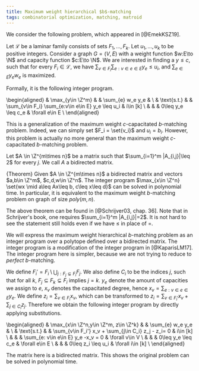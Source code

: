 ```yaml
---
title: Maximum weight hierarchical $b$-matching
tags: combinatorial optimization, matching, matroid
---
```


We consider the following problem, which appeared in [@EmekKSZ19].

Let $\mathcal{L}$ be a laminar family consists of sets $F_1,\ldots,F_k$. Let $u_1,\ldots,u_k$ to be positive integers. 
Consider a graph $G=(V,E)$ with a weight function $w:E\to \N$ and capacity function $c:E\to \N$. We are interested in finding a $y\leq c$, such that for every $F_i\in \mathcal{L}$, we have $\sum_{v\in F_i} \sum_{e:v\in e\in E} y_e \leq u_i$, and $\sum_{e\in E} y_ew_e$ is maximized.

Formally, it is the following integer program.

\begin{aligned}
& \max_{y\in \Z^m} & & \sum_{e} w_e y_e & \\
& \text{s.t.} & & \sum_{v\in F_i} \sum_{e:v\in e\in E} y_e \leq u_i & i\in [k] \\
& & &  0\leq y_e \leq c_e & \forall e\in E \\
\end{aligned}

This is a generalization of the maximum weight $c$-capacitated $b$-matching problem. Indeed, we can simply set $F_i = \set{v_i}$ and $u_i=b_i$. 
However, this problem is actually no more general than the maximum weight $c$-capacitated $b$-matching problem.

Let $A \in \Z^{m\times n}$ be a matrix such that $\sum_{i=1}^m |A_{i,j}|\leq 2$ for every $j$. We call $A$ a bidirected matrix.

{Theorem}
    Given $A \in \Z^{m\times n}$ a bidirected matrix and vectors $a,b\in \Z^m$, $c,d,w\in \Z^n$. The integer program $\max_{x\in \Z^n} \set{wx \mid a\leq Ax\leq b, c\leq x\leq d}$ can be solved in polynomial time. In particular, it is equivalent to the maximum weight $b$-matching problem on graph of size $poly(m,n)$.

The above theorem can be found in [@Schrijver03, chap. 36]. Note that in Schrijver's book, one requires $\sum_{i=1}^m |A_{i,j}|=2$. It is not hard to see the statement still holds even if we have $\leq$ in place of $=$.

We will express the maximum weight hierarchical $b$-matching problem as an integer program over a polytope defined over a bidirected matrix. The integer program is a modification of the integer program in [@KaparisLM17]. The integer program here is simpler, because we are not trying to reduce to *perfect* $b$-matching.

We define $F_i' = F_i \setminus \bigcup_{j: F_j\subsetneq F_i} F_j$.
We also define $C_i$ to be the indices $j$, such that for all $k$, $F_j\subseteq F_k \subsetneq F_i$ implies $j=k$.
$y_e$ denote the amount of capacities we assign to $e$, $x_v$ denotes the capacitated degree, hence $x_v = \sum_{e:v\in e\in E} y_e$. We define $z_i = \sum_{v\in F_i} x_v$, which can be transformed to $z_i = \sum_{v\in F_i'} x_v + \sum_{j\in C_i} z_j$. Therefore we obtain the following integer program by directly applying substitutions.

\begin{aligned}
& \max_{x\in \Z^n,y\in \Z^m, z\in \Z^k} & & \sum_{e} w_e y_e & \\
& \text{s.t.} & & \sum_{v\in F_i'} x_v + \sum_{j\in C_i} z_j - z_i= 0 & i\in [k] \\
& & &  \sum_{e: v\in e\in E} y_e -x_v = 0 & \forall v\in V \\
& & &  0\leq y_e \leq c_e & \forall e\in E \\
& & &  0\leq z_i \leq u_i & \forall i\in [k] \\
\end{aligned}

The matrix here is a bidirected matrix. This shows the original problem can be solved in polynomial time. 